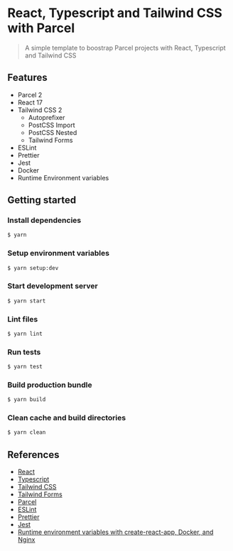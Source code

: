 # React, Typescript and Tailwind CSS with Parcel

> A simple template to boostrap Parcel projects with React, Typescript and Tailwind CSS

## Features

- Parcel 2
- React 17
- Tailwind CSS 2
  - Autoprefixer
  - PostCSS Import
  - PostCSS Nested
  - Tailwind Forms
- ESLint
- Prettier
- Jest
- Docker
- Runtime Environment variables

## Getting started

### Install dependencies

```sh
$ yarn
```

### Setup environment variables

```sh
$ yarn setup:dev
```

### Start development server

```sh
$ yarn start
```

### Lint files

```sh
$ yarn lint
```

### Run tests

```sh
$ yarn test
```

### Build production bundle

```sh
$ yarn build
```

### Clean cache and build directories

```sh
$ yarn clean
```

## References

- [React](https://reactjs.org/)
- [Typescript](https://www.typescriptlang.org/)
- [Tailwind CSS](https://tailwindcss.com/)
- [Tailwind Forms](https://github.com/tailwindlabs/tailwindcss-forms)
- [Parcel](https://v2.parceljs.org/)
- [ESLint](https://eslint.org/)
- [Prettier](https://prettier.io/)
- [Jest](https://jestjs.io/)
- [Runtime environment variables with create-react-app, Docker, and Nginx](https://www.freecodecamp.org/news/how-to-implement-runtime-environment-variables-with-create-react-app-docker-and-nginx-7f9d42a91d70/)
